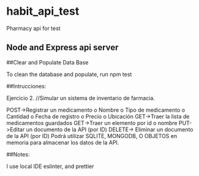 # habit_api_test

Pharmacy api for test

## Node and Express api server

##Clear and Populate Data Base

To clean the database and populate, run npm test

##Intrucciones:

Ejercicio 2.
//Simular un sistema de inventario de farmacia.

POST->Registrar un medicamento
o Nombre
o Tipo de medicamento
o Cantidad
o Fecha de registro
o Precio
o Ubicación
GET->Traer la lista de medicamentos guardados
GET->Traer un elemento por id o nombre
PUT->Editar un documento de la API (por ID)
DELETE-> Eliminar un documento de la API (por ID)
Podrá utilizar SQLITE, MONGODB, O OBJETOS en memoria para almacenar los datos de la API.

##Notes:

I use local IDE eslinter, and prettier
